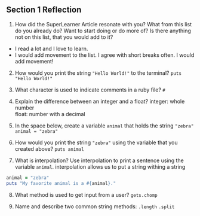 ## Section 1 Reflection

1. How did the SuperLearner Article resonate with you? What from this list do you already do? Want to start doing or do more of? Is there anything not on this list, that you would add to it?
  * I read a lot and I love to learn.
  * I would add movement to the list.  I agree with short breaks often.  I would add movement!
  
2. How would you print the string `"Hello World!"` to the terminal?
`puts "Hello World!"`

3. What character is used to indicate comments in a ruby file?
`#`

4. Explain the difference between an integer and a float?
integer: whole number       
float: number with a decimal

5. In the space below, create a variable `animal` that holds the string `"zebra"`
`animal = "zebra"`

6. How would you print the string `"zebra"` using the variable that you created above?
`puts animal`

7. What is interpolation? Use interpolation to print a sentence using the variable `animal`.
interpolation allows us to put a string withing a string
```rb
animal = "zebra"
puts "My favorite animal is a #{animal}."
```
8. What method is used to get input from a user?
`gets.chomp`

9. Name and describe two common string methods:
`.length`   `.split`
